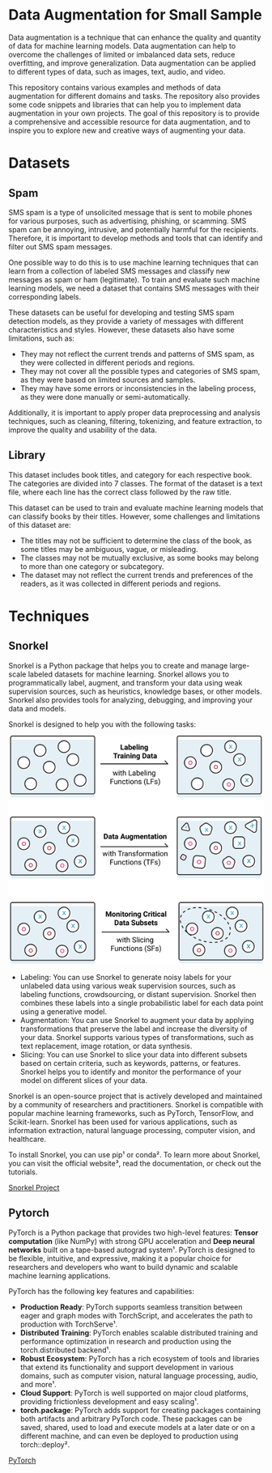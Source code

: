 # Data Augmentation for Small Sample

Data augmentation is a technique that can enhance the quality and quantity of data for machine learning models. Data augmentation can help to overcome the challenges of limited or imbalanced data sets, reduce overfitting, and improve generalization. Data augmentation can be applied to different types of data, such as images, text, audio, and video.

This repository contains various examples and methods of data augmentation for different domains and tasks. The repository also provides some code snippets and libraries that can help you to implement data augmentation in your own projects. The goal of this repository is to provide a comprehensive and accessible resource for data augmentation, and to inspire you to explore new and creative ways of augmenting your data.

# Datasets 

## Spam 

SMS spam is a type of unsolicited message that is sent to mobile phones for various purposes, such as advertising, phishing, or scamming. SMS spam can be annoying, intrusive, and potentially harmful for the recipients. Therefore, it is important to develop methods and tools that can identify and filter out SMS spam messages.

One possible way to do this is to use machine learning techniques that can learn from a collection of labeled SMS messages and classify new messages as spam or ham (legitimate). To train and evaluate such machine learning models, we need a dataset that contains SMS messages with their corresponding labels.

These datasets can be useful for developing and testing SMS spam detection models, as they provide a variety of messages with different characteristics and styles. However, these datasets also have some limitations, such as:

- They may not reflect the current trends and patterns of SMS spam, as they were collected in different periods and regions.
- They may not cover all the possible types and categories of SMS spam, as they were based on limited sources and samples.
- They may have some errors or inconsistencies in the labeling process, as they were done manually or semi-automatically.

Additionally, it is important to apply proper data preprocessing and analysis techniques, such as cleaning, filtering, tokenizing, and feature extraction, to improve the quality and usability of the data.

## Library 

This dataset includes book titles, and category for each respective book. The categories are divided into 7 classes. The format of the dataset is a text file, where each line has the correct class followed by the raw title. 

This dataset can be used to train and evaluate machine learning models that can classify books by their titles. However, some challenges and limitations of this dataset are:

- The titles may not be sufficient to determine the class of the book, as some titles may be ambiguous, vague, or misleading.
- The classes may not be mutually exclusive, as some books may belong to more than one category or subcategory.
- The dataset may not reflect the current trends and preferences of the readers, as it was collected in different periods and regions.

# Techniques

## Snorkel 

Snorkel is a Python package that helps you to create and manage large-scale labeled datasets for machine learning. Snorkel allows you to programmatically label, augment, and transform your data using weak supervision sources, such as heuristics, knowledge bases, or other models. Snorkel also provides tools for analyzing, debugging, and improving your data and models.

Snorkel is designed to help you with the following tasks:

![Snorkel Functions](/refs/images/snorkel_f.png)

- Labeling: You can use Snorkel to generate noisy labels for your unlabeled data using various weak supervision sources, such as labeling functions, crowdsourcing, or distant supervision. Snorkel then combines these labels into a single probabilistic label for each data point using a generative model.
- Augmentation: You can use Snorkel to augment your data by applying transformations that preserve the label and increase the diversity of your data. Snorkel supports various types of transformations, such as text replacement, image rotation, or data synthesis.
- Slicing: You can use Snorkel to slice your data into different subsets based on certain criteria, such as keywords, patterns, or features. Snorkel helps you to identify and monitor the performance of your model on different slices of your data.

Snorkel is an open-source project that is actively developed and maintained by a community of researchers and practitioners. Snorkel is compatible with popular machine learning frameworks, such as PyTorch, TensorFlow, and Scikit-learn. Snorkel has been used for various applications, such as information extraction, natural language processing, computer vision, and healthcare.

To install Snorkel, you can use pip¹ or conda². To learn more about Snorkel, you can visit the official website³, read the documentation, or check out the tutorials.

[Snorkel Project](www.google.com)

## Pytorch

PyTorch is a Python package that provides two high-level features: **Tensor computation** (like NumPy) with strong GPU acceleration and **Deep neural networks** built on a tape-based autograd system¹. PyTorch is designed to be flexible, intuitive, and expressive, making it a popular choice for researchers and developers who want to build dynamic and scalable machine learning applications.

PyTorch has the following key features and capabilities:

- **Production Ready**: PyTorch supports seamless transition between eager and graph modes with TorchScript, and accelerates the path to production with TorchServe¹.
- **Distributed Training**: PyTorch enables scalable distributed training and performance optimization in research and production using the torch.distributed backend¹.
- **Robust Ecosystem**: PyTorch has a rich ecosystem of tools and libraries that extend its functionality and support development in various domains, such as computer vision, natural language processing, audio, and more¹.
- **Cloud Support**: PyTorch is well supported on major cloud platforms, providing frictionless development and easy scaling¹.
- **torch.package**: PyTorch adds support for creating packages containing both artifacts and arbitrary PyTorch code. These packages can be saved, shared, used to load and execute models at a later date or on a different machine, and can even be deployed to production using torch::deploy².

[PyTorch](https://pytorch.org/)

